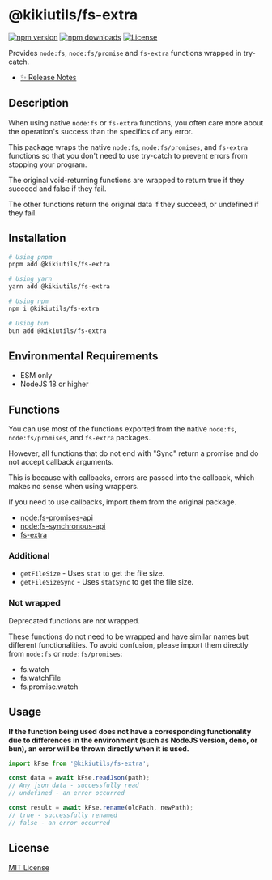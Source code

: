 # @kikiutils/fs-extra

[![npm version][npm-version-src]][npm-version-href]
[![npm downloads][npm-downloads-src]][npm-downloads-href]
[![License][license-src]][license-href]

Provides `node:fs`, `node:fs/promise` and `fs-extra` functions wrapped in try-catch.

- [✨ Release Notes](/CHANGELOG.md)

## Description

When using native `node:fs` or `fs-extra` functions, you often care more about the operation's success than the specifics of any error.

This package wraps the native `node:fs`, `node:fs/promises`, and `fs-extra` functions so that you don't need to use try-catch to prevent errors from stopping your program.

The original void-returning functions are wrapped to return true if they succeed and false if they fail.

The other functions return the original data if they succeed, or undefined if they fail.

## Installation

```bash
# Using pnpm
pnpm add @kikiutils/fs-extra

# Using yarn
yarn add @kikiutils/fs-extra

# Using npm
npm i @kikiutils/fs-extra

# Using bun
bun add @kikiutils/fs-extra
```

## Environmental Requirements

- ESM only
- NodeJS 18 or higher

## Functions

You can use most of the functions exported from the native `node:fs`, `node:fs/promises`, and `fs-extra` packages.

However, all functions that do not end with "Sync" return a promise and do not accept callback arguments.

This is because with callbacks, errors are passed into the callback, which makes no sense when using wrappers.

If you need to use callbacks, import them from the original package.

- [node:fs-promises-api](https://nodejs.org/api/fs.html#promises-api)
- [node:fs-synchronous-api](https://nodejs.org/api/fs.html#synchronous-api)
- [fs-extra](https://www.npmjs.com/package/fs-extra)

### Additional

- `getFileSize` - Uses `stat` to get the file size.
- `getFileSizeSync` - Uses `statSync` to get the file size.

### Not wrapped

Deprecated functions are not wrapped.

These functions do not need to be wrapped and have similar names but different functionalities. To avoid confusion, please import them directly from `node:fs` or `node:fs/promises`:

- fs.watch
- fs.watchFile
- fs.promise.watch

## Usage


**If the function being used does not have a corresponding functionality due to differences in the environment (such as NodeJS version, deno, or bun), an error will be thrown directly when it is used.**

```typescript
import kFse from '@kikiutils/fs-extra';

const data = await kFse.readJson(path);
// Any json data - successfully read
// undefined - an error occurred

const result = await kFse.rename(oldPath, newPath);
// true - successfully renamed
// false - an error occurred
```

## License

[MIT License](./LICENSE)

<!-- Badges -->
[npm-version-src]: https://img.shields.io/npm/v/@kikiutils/fs-extra/latest.svg?style=flat&colorA=18181B&colorB=28CF8D
[npm-version-href]: https://npmjs.com/package/@kikiutils/fs-extra

[npm-downloads-src]: https://img.shields.io/npm/dm/@kikiutils/fs-extra.svg?style=flat&colorA=18181B&colorB=28CF8D
[npm-downloads-href]: https://npmjs.com/package/@kikiutils/fs-extra

[license-src]: https://img.shields.io/npm/l/@kikiutils/fs-extra.svg?style=flat&colorA=18181B&colorB=28CF8D
[license-href]: https://github.com/kiki-kanri/kikiutils-node-fs-extra/blob/main/LICENSE
